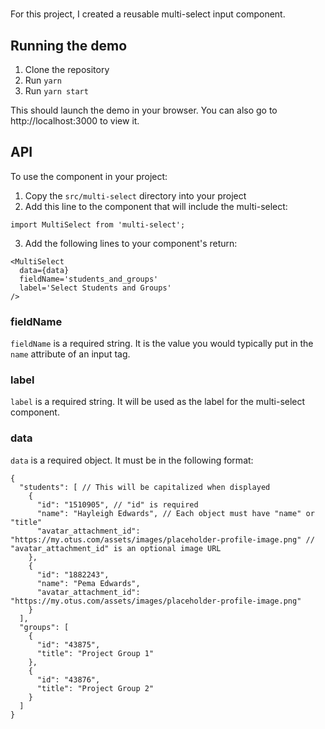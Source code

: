 # <MultiSelect>

For this project, I created a reusable multi-select input component.

## Running the demo

1. Clone the repository
2. Run `yarn`
3. Run `yarn start`

This should launch the demo in your browser. You can also go to http://localhost:3000 to view it.

## API

To use the component in your project:

1. Copy the `src/multi-select` directory into your project
2. Add this line to the component that will include the multi-select:
  ```
  import MultiSelect from 'multi-select';
  ```
3. Add the following lines to your component's return:
  ```
  <MultiSelect
    data={data}
    fieldName='students_and_groups'
    label='Select Students and Groups'
  />
  ```

### fieldName

`fieldName` is a required string. It is the value you would typically put in the `name` attribute of an input tag.

### label

`label` is a required string. It will be used as the label for the multi-select component.

### data

`data` is a required object. It must be in the following format:

```
{
  "students": [ // This will be capitalized when displayed
    {
      "id": "1510905", // "id" is required
      "name": "Hayleigh Edwards", // Each object must have "name" or "title"
      "avatar_attachment_id": "https://my.otus.com/assets/images/placeholder-profile-image.png" // "avatar_attachment_id" is an optional image URL
    },
    {
      "id": "1882243",
      "name": "Pema Edwards",
      "avatar_attachment_id": "https://my.otus.com/assets/images/placeholder-profile-image.png"
    }
  ],
  "groups": [
    {
      "id": "43875",
      "title": "Project Group 1"
    },
    {
      "id": "43876",
      "title": "Project Group 2"
    }
  ]
}
```
